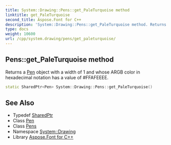 ```yaml
---
title: System::Drawing::Pens::get_PaleTurquoise method
linktitle: get_PaleTurquoise
second_title: Aspose.Font for C++
description: 'System::Drawing::Pens::get_PaleTurquoise method. Returns a Pen object with a width of 1 and whose ARGB color in hexadecimal notation has a value of #FFAFEEEE in C++.'
type: docs
weight: 10600
url: /cpp/system.drawing/pens/get_paleturquoise/
---
```

## Pens::get_PaleTurquoise method


Returns a [Pen](../../pen/) object with a width of 1 and whose ARGB color in hexadecimal notation has a value of #FFAFEEEE.

```cpp
static SharedPtr<Pen> System::Drawing::Pens::get_PaleTurquoise()
```

## See Also

* Typedef [SharedPtr](../../../system/sharedptr/)
* Class [Pen](../../pen/)
* Class [Pens](../)
* Namespace [System::Drawing](../../)
* Library [Aspose.Font for C++](../../../)

